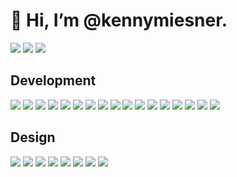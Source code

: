 # 👋 Hi, I’m @kennymiesner.
<img src = "https://img.shields.io/badge/-LinkedIn-333333?style=flat&logo=linkedin&logoColor=3766c2"> <a href="https://twitter.com/kennymiesner" target="_blank"><img src = "https://img.shields.io/badge/-Twitter-333333?style=flat&logo=twitter"></a>
<img src="https://img.shields.io/badge/-Dribbble-333333?style=flat&logo=dribbble">

## Development

<img src="https://img.shields.io/badge/-HTML-333333?style=flat&logo=HTML5"> <img src = "https://img.shields.io/badge/-CSS-333333?style=flat&logo=CSS3&logoColor=1572B6">
<img src="https://img.shields.io/badge/-JavaScript-333333?style=flat&logo=javascript">
<img src="https://img.shields.io/badge/-Python-333333?style=flat&logo=python">
<img src="https://img.shields.io/badge/-Bootstrap-333333?style=flat&logo=bootstrap">
<img src="https://img.shields.io/badge/-Less-333333?style=flat&logo=less">
<img src="https://img.shields.io/badge/-Sass-333333?style=flat&logo=sass">
<img src="https://img.shields.io/badge/-React-333333?style=flat&logo=react">
<img src="https://img.shields.io/badge/-Redux-333333?style=flat&logo=redux&logoColor=764abc">
<img src="https://img.shields.io/badge/-Express.js-333333?style=flat&logo=express">
<img src="https://img.shields.io/badge/-Node.js-333333?style=flat&logo=Node.js">
<img src="http://img.shields.io/badge/-Git-333333?style=flat&logo=git">
<img src="http://img.shields.io/badge/-Github-333333?style=flat&logo=github">
<img src="http://img.shields.io/badge/-VS%20Code-333333?style=flat&logo=visual%20studio%20code&logoColor=007acc">
<img src="http://img.shields.io/badge/-Heroku-333333?style=flat&logo=heroku&logoColor=400099">
<img src="http://img.shields.io/badge/-Vercel-333333?style=flat&logo=vercel">
<img src="http://img.shields.io/badge/-Netlify-333333?style=flat&logo=netlify">

## Design

<img src="https://img.shields.io/badge/-Webflow-333333?style=flat&logo=webflow&logoColor=4253ff"> <img src = "https://img.shields.io/badge/-Figma-333333?style=flat&logo=figma">
<img src="https://img.shields.io/badge/-Sketch-333333?style=flat&logo=sketch">
<img src="https://img.shields.io/badge/-InVision-333333?style=flat&logo=invision">
<img src="https://img.shields.io/badge/-Hotjar-333333?style=flat&logo=hotjar">
<img src="https://img.shields.io/badge/-XD-333333?style=flat&logo=adobe-xd">
<img src="https://img.shields.io/badge/-Illustrator-333333?style=flat&logo=adobe-illustrator">
<img src="https://img.shields.io/badge/-Photoshop-333333?style=flat&logo=adobe-photoshop">
